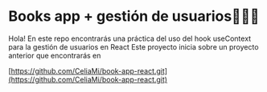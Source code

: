 # Books app + gestión de usuarios📖💖👤

Hola! En este repo encontrarás una práctica del uso del hook useContext para la gestión de usuarios en React
Este proyecto inicia sobre un proyecto anterior que encontrarás en  

[https://github.com/CeliaMi/book-app-react.git](https://github.com/CeliaMi/book-app-react.git) 


